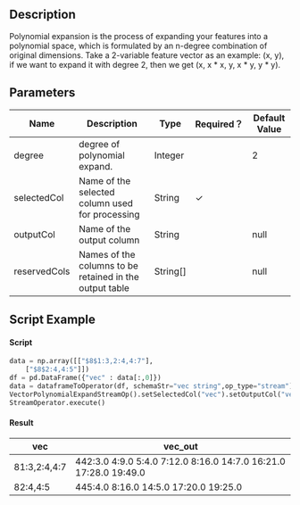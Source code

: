 ## Description
Polynomial expansion is the process of expanding your features into a polynomial space, which is formulated by an
 n-degree combination of original dimensions. Take a 2-variable feature vector as an example: (x, y), if we want to
 expand it with degree 2, then we get (x, x * x, y, x * y, y * y).

## Parameters
| Name | Description | Type | Required？ | Default Value |
| --- | --- | --- | --- | --- |
| degree | degree of polynomial expand. | Integer |  | 2 |
| selectedCol | Name of the selected column used for processing | String | ✓ |  |
| outputCol | Name of the output column | String |  | null |
| reservedCols | Names of the columns to be retained in the output table | String[] |  | null |


## Script Example

#### Script
``` python
data = np.array([["$8$1:3,2:4,4:7"],
    ["$8$2:4,4:5"]])
df = pd.DataFrame({"vec" : data[:,0]})
data = dataframeToOperator(df, schemaStr="vec string",op_type="stream")
VectorPolynomialExpandStreamOp().setSelectedCol("vec").setOutputCol("vec_out").linkFrom(data).print()
StreamOperator.execute()

```
#### Result
| vec            | vec_out                                 |
| -------------- | ---------------------------------------- |
| $8$1:3,2:4,4:7 | $44$2:3.0 4:9.0 5:4.0 7:12.0 8:16.0 14:7.0 16:21.0 17:28.0 19:49.0 |
| $8$2:4,4:5     | $44$5:4.0 8:16.0 14:5.0 17:20.0 19:25.0  |


